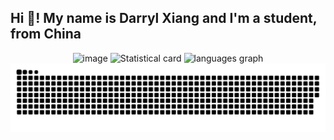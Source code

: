 <h2 align="left">Hi 👋! My name is Darryl Xiang and I'm a student, from China</h2>
 
<div align="center">
  <img src="https://github.com/user-attachments/assets/d8f9eb5c-7418-4b8e-bcdd-6fbf293d2178" height=410 width=720 alt="image">
  <img src="https://github-readme-stats.vercel.app/api?username=DarrylXzq&show_icons=true&bg_color=45,BA55D3,87CEEB,77DD77,FFFF99,FFB347,FF6961" height="170" alt="Statistical card"  />
  <img src="https://github-readme-stats.vercel.app/api/top-langs?username=DarrylXzq&layout=compact&bg_color=45,FF6961,FFB347,FFFF99,77DD77,87CEEB,BA55D3" height="170" alt="languages graph"  />
  <img src="https://github.com/DarrylXzq/DarrylXzq/blob/output/snake.svg" alt="Snake animation" />
</div>
